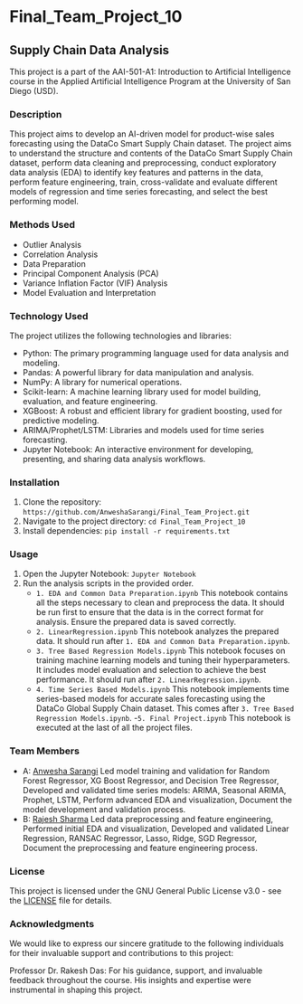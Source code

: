# Final_Team_Project_10
## Supply Chain Data Analysis
 This project is a part of the AAI-501-A1: Introduction to Artificial Intelligence course in the Applied Artificial Intelligence Program at the University of San Diego (USD).

### Description
 This project aims to develop an AI-driven model for product-wise sales forecasting using the DataCo Smart Supply Chain dataset. The project aims to understand the structure and contents of the DataCo Smart Supply Chain dataset, perform data cleaning and preprocessing, conduct exploratory data analysis (EDA) to identify key features and patterns in the data, perform feature engineering, train, cross-validate and evaluate different models of regression and time series forecasting, and select the best performing model.

### Methods Used
- Outlier Analysis
- Correlation Analysis
- Data Preparation
- Principal Component Analysis (PCA)
- Variance Inflation Factor (VIF) Analysis
- Model Evaluation and Interpretation

### Technology Used
The project utilizes the following technologies and libraries:
 - Python: The primary programming language used for data analysis and modeling.
 - Pandas: A powerful library for data manipulation and analysis.
 - NumPy: A library for numerical operations.
 - Scikit-learn: A machine learning library used for model building, evaluation, and feature engineering.
 - XGBoost: A robust and efficient library for gradient boosting, used for predictive modeling.
 - ARIMA/Prophet/LSTM: Libraries and models used for time series forecasting.
 - Jupyter Notebook: An interactive environment for developing, presenting, and sharing data analysis workflows.

### Installation 
 1. Clone the repository: `https://github.com/AnweshaSarangi/Final_Team_Project.git`
 2. Navigate to the project directory: `cd Final_Team_Project_10`
 3. Install dependencies: `pip install -r requirements.txt`

### Usage
 1. Open the Jupyter Notebook: `Jupyter Notebook`
 2. Run the analysis scripts in the provided order.
    - `1. EDA and Common Data Preparation.ipynb`
      This notebook contains all the steps necessary to clean and preprocess the data. It should be run first to ensure that the data is in the correct format for analysis.
      Ensure the prepared data is saved correctly.
    - `2. LinearRegression.ipynb`
      This notebook analyzes the prepared data. It should run after `1. EDA and Common Data Preparation.ipynb`.
    - `3. Tree Based Regression Models.ipynb`
      This notebook focuses on training machine learning models and tuning their hyperparameters. It includes model evaluation and selection to achieve the best performance. It should run after `2. LinearRegression.ipynb`.
    - `4. Time Series Based Models.ipynb`
      This notebook implements time series-based models for accurate sales forecasting using the DataCo Global Supply Chain dataset. This comes after `3. Tree Based Regression Models.ipynb`.
    -`5. Final Project.ipynb`
      This notebook is executed at the last of all the project files.

### Team Members
- A: [Anwesha Sarangi](https://github.com/AnweshaSarangi)
 Led model training and validation for Random Forest Regressor, XG Boost Regressor, and Decision Tree Regressor, Developed and validated time series models: ARIMA, Seasonal ARIMA, Prophet, LSTM, Perform advanced EDA and visualization, Document the model development and validation process.
- B: [Rajesh Sharma](https://github.com/Rajesh-Sharma-git)
Led data preprocessing and feature engineering, Performed initial EDA and visualization, Developed and validated Linear Regression, RANSAC Regressor, Lasso, Ridge, SGD Regressor, Document the preprocessing and feature engineering process.


### License
This project is licensed under the GNU General Public License v3.0 - see the [LICENSE](LICENSE) file for details.

### Acknowledgments
We would like to express our sincere gratitude to the following individuals for their invaluable support and contributions to this project:

Professor Dr. Rakesh Das: For his guidance, support, and invaluable feedback throughout the course. His insights and expertise were instrumental in shaping this project.

